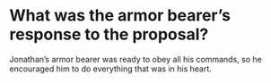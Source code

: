 # What was the armor bearer’s response to the proposal?

Jonathan’s armor bearer was ready to obey all his commands, so he encouraged him to do everything that was in his heart.
